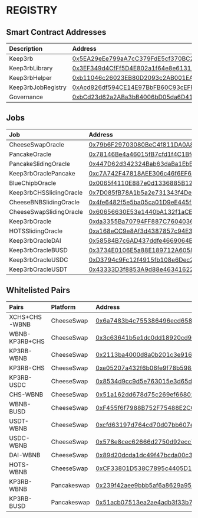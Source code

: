 # REGISTRY

## Smart Contract Addresses

| Description | Address |
| :--- | :--- |
| Keep3rb | [0x5EA29eEe799aA7cC379FdE5cf370BC24f2Ea7c81](https://bscscan.com/address/0x5EA29eEe799aA7cC379FdE5cf370BC24f2Ea7c81) |
| Keep3rbLibrary | [0x3EF349d4CfFf5D4E802a1f64e8e61311699132C2](https://bscscan.com/address/0x3EF349d4CfFf5D4E802a1f64e8e61311699132C2) |
| Keep3rbHelper | [0xb11046c26023EB80D2093c2AB001EAFEcafca2ef](https://bscscan.com/address/0xb11046c26023EB80D2093c2AB001EAFEcafca2ef) |
| Keep3rbJobRegistry | [0xAcd826df594CE14E97BbFB60C93cEFF3bd230AFC](https://bscscan.com/address/0xAcd826df594CE14E97BbFB60C93cEFF3bd230AFC) |
| Governance | [0xbCd23d62a2ABa3bB4006bD05da6D41F78182D2C9 ](https://bscscan.com/address/0xbCd23d62a2ABa3bB4006bD05da6D41F78182D2C9 ) |


## Jobs

| Job | Address |
| :--- | :--- |
| CheeseSwapOracle | [0x79b6F29703080BeC4f811DA0A88083d415Bda846](https://bscscan.com/address/0x79b6F29703080BeC4f811DA0A88083d415Bda846) |
| PancakeOracle | [0x78146Be4a46015fB7cfd1f4C1Bfd39Cc134e3DC8](https://bscscan.com/address/0x78146Be4a46015fB7cfd1f4C1Bfd39Cc134e3DC8) |
| PancakeSlidingOracle | [0x447D62d342324Bab63daBa1EbE0a428F1B46a712](https://bscscan.com/address/0x447D62d342324Bab63daBa1EbE0a428F1B46a712) |
| Keep3rbOraclePancake | [0xc7A742F47818AEE306c46f6EF6433291AA5E0D86](https://bscscan.com/address/0xc7A742F47818AEE306c46f6EF6433291AA5E0D86) |
| BlueChipbOracle | [0x0065f4110E887e0d1336885B122B294E55cE309F](https://bscscan.com/address/0x0065f4110E887e0d1336885B122B294E55cE309F) |
| Keep3rbCHSSlidingOracle | [0x7D085fB78A1b5a2e731343f4De736478EF73fD19](https://bscscan.com/address/0x7D085fB78A1b5a2e731343f4De736478EF73fD19) |
| CheeseBNBSlidingOracle | [0x4fe6482f5e5ba05ca01D9eE445f3c15905662f1C](https://bscscan.com/address/0x4fe6482f5e5ba05ca01D9eE445f3c15905662f1C) |
| CheeseSwapSlidingOracle | [0x60656630E53e1440bA132f1aCEB35cB209C38522](https://bscscan.com/address/0x60656630E53e1440bA132f1aCEB35cB209C38522) |
| Keep3rbOracle | [0xda3355Ba70794FF887C76040364FC82cAFD5D3dD](https://bscscan.com/address/0xda3355Ba70794FF887C76040364FC82cAFD5D3dD) |
| HOTSSlidingOracle | [0xa168eCC9e8Af3d4387857c94E3c436d69AefC4a4](https://bscscan.com/address/0xa168eCC9e8Af3d4387857c94E3c436d69AefC4a4) |
| Keep3rbOracleDAI | [0x58584B7c6AD437ddfe4669064B30b6b5B2B59435](https://bscscan.com/address/0x58584B7c6AD437ddfe4669064B30b6b5B2B59435) |
| Keep3rbOracleBUSD | [0x3734E0106E5a88E189712A6058497EC95BfB314E](https://bscscan.com/address/0x3734E0106E5a88E189712A6058497EC95BfB314E) |
| Keep3rbOracleUSDC | [0xD3794c9Fc12f4915fb108e6Dec25f4B24859101D](https://bscscan.com/address/0xD3794c9Fc12f4915fb108e6Dec25f4B24859101D) |
| Keep3rbOracleUSDT | [0x43333D3f8853A9d88e463416227eE07ce22D7ecc](https://bscscan.com/address/0x43333D3f8853A9d88e463416227eE07ce22D7ecc) |

## Whitelisted Pairs

| Pairs | Platform | Address |
| :--- | :--- | :--- |
| XCHS+CHS-WBNB | CheeseSwap | [0x6a7483b4c755386496ecd658e114c05a4c698adc](https://info.cheeseswap.app/pair/0x6a7483b4c755386496ecd658e114c05a4c698adc) |
| WBNB-KP3RB+CHS | CheeseSwap | [0x3c63641b5e1dc0dd18920cd904f81a9d41e6f807](https://info.cheeseswap.app/pair/0x3c63641b5e1dc0dd18920cd904f81a9d41e6f807) |
| KP3RB-WBNB | CheeseSwap | [0x2113ba4000d8a0b201c3e916e63fe0dcdfbe476a](https://info.cheeseswap.app/pair/0x2113ba4000d8a0b201c3e916e63fe0dcdfbe476a) |
| KP3RB-CHS | CheeseSwap | [0xe05207a432f6b06fe9f78b598c1f890b260dec45](https://info.cheeseswap.app/pair/0xe05207a432f6b06fe9f78b598c1f890b260dec45) |
| KP3RB-USDC | CheeseSwap | [0x8534d9cc9d5e763015e3d65ddd948f2a834845a5](https://info.cheeseswap.app/pair/0x8534d9cc9d5e763015e3d65ddd948f2a834845a5) |
| CHS-WBNB | CheeseSwap | [0x51a162dd678d75c269ef6680193c019e0b4bda7e](https://info.cheeseswap.app/pair/0x51a162dd678d75c269ef6680193c019e0b4bda7e) |
| WBNB-BUSD | CheeseSwap | [0xF455f6f7988B752F75488E2CCcC030346d0Cac72](https://info.cheeseswap.app/pair/0xF455f6f7988B752F75488E2CCcC030346d0Cac72) |
| USDT-WBNB | CheeseSwap | [0xcfd63197d764cd70d07bb607e6367ae0e869badd](https://info.cheeseswap.app/pair/0xcfd63197d764cd70d07bb607e6367ae0e869badd) |
| USDC-WBNB | CheeseSwap | [0x578e8cec62666d2750d92ecc70be0961ff3ab269](https://info.cheeseswap.app/pair/0x578e8cec62666d2750d92ecc70be0961ff3ab269) |
| DAI-WBNB | CheeseSwap | [0x89d20dcda1dc49f47bcda00c3b84fe30ac3d127b](https://info.cheeseswap.app/pair/0x89d20dcda1dc49f47bcda00c3b84fe30ac3d127b) |
| HOTS-WBNB | CheeseSwap | [0xCF33801D538C7895c4405D13E801Af6F3C6fCEF8](https://info.cheeseswap.app/pair/0xCF33801D538C7895c4405D13E801Af6F3C6fCEF8) |
| KP3RB-WBNB | Pancakeswap | [0x239f42aee9bbb5af6a8629a95c41b9a6caf4e2bf](https://pancakeswap.info/pair/0x239f42aee9bbb5af6a8629a95c41b9a6caf4e2bf) |
| KP3RB-BUSD | Pancakeswap | [0x51acb07513ea2ae4adb3f33b7977bb4c75f8c8d6](https://pancakeswap.info/pair/0x51acb07513ea2ae4adb3f33b7977bb4c75f8c8d6) |
